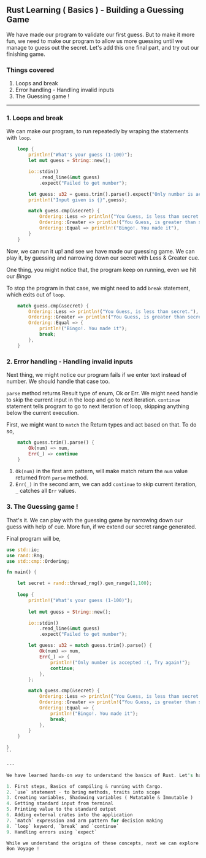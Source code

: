 ## Rust Learning ( Basics ) - Building a Guessing Game
We have made our program to validate our first guess. But to make it more fun, we need to make our program to allow us more guessing until we manage to guess out the secret. Let's add this one final part, and try out our finishing game.

### Things covered
1. Loops and break 
2. Error handling - Handling invalid inputs
3. The Guessing game !

---

### 1. Loops and break 

We can make our program, to run repeatedly by wraping the statements with `loop`.

```rust
    loop {
        println!("What's your guess (1-100)");
        let mut guess = String::new();

        io::stdin()
            .read_line(&mut guess)
            .expect("Failed to get number");

        let guess: u32 = guess.trim().parse().expect("Only number is accepted");
        println!("Input given is {}",guess);

        match guess.cmp(&secret) {
            Ordering::Less => println!("You Guess, is less than secret."),
            Ordering::Greater => println!("You Guess, is greater than secret."),
            Ordering::Equal => println!("Bingo!. You made it"),
        }
    }
```

Now, we can run it up! and see we have made our guessing game. We can play it, by guessing and narrowing down our secret with Less & Greater cue.

One thing, you might notice that, the program keep on running, even we hit our *Bingo*

To stop the program in that case, we might need to add `break` statement, which exits out of `loop`.

```rust
    match guess.cmp(&secret) {
        Ordering::Less => println!("You Guess, is less than secret."),
        Ordering::Greater => println!("You Guess, is greater than secret."),
        Ordering::Equal => {
            println!("Bingo!. You made it");
            break;
        },
    }
```

### 2. Error handling - Handling invalid inputs

Next thing, we might notice our program fails if we enter text instead of number. We should handle that case too.

`parse` method returns Result type of enum, Ok or Err. We might need handle to skip the current input in the loop and go to next iteration. `continue` statement tells program to go to next iteration of loop, skipping anything below the current execution.

First, we might want to `match` the Return types and act based on that. To do so,

```rust
    match guess.trim().parse() {
        Ok(num) => num,
        Err(_) => continue
    }
```

1. `Ok(num)` in the first arm pattern, will make match return the `num` value returned from `parse` method. 
2. `Err(_)` in the second arm, we can add `continue` to skip current iteration, `_` catches all `Err` values.


### 3. The Guessing game !

That's it. We can play with the guessing game by narrowing down our guess with help of cue. More fun, if we extend our secret range generated.

Final program will be,

```rust
use std::io;
use rand::Rng;
use std::cmp::Ordering;

fn main() {

    let secret = rand::thread_rng().gen_range(1,100);
        
    loop {
        println!("What's your guess (1-100)");
    
        let mut guess = String::new();

        io::stdin()
            .read_line(&mut guess)
            .expect("Failed to get number");

        let guess: u32 = match guess.trim().parse() {
            Ok(num) => num,
            Err(_) => {
                println!("Only number is accepted :(, Try again!");
                continue;
            },
        };

        match guess.cmp(&secret) {
            Ordering::Less => println!("You Guess, is less than secret."),
            Ordering::Greater => println!("You Guess, is greater than secret."),
            Ordering::Equal => {
                println!("Bingo!. You made it");
                break;
            },
        }
    }

}
``

---

We have learned hands-on way to understand the basics of Rust. Let's have a recap of topic learned so far,

1. First steps, Basics of compiling & running with Cargo.
2. `use` statement - to bring methods, traits into scope
3. Creating variables, Shadowing variables ( Mutatable & Immutable )
4. Getting standard input from terminal
5. Printing value to the standard output
6. Adding external crates into the application
7. `match` expression and arm pattern for decision making
8. `loop` keyword, `break` and `continue`
9. Handling errors using `expect`

While we understand the origins of these concepts, next we can explore deep into these concepts to learn Rust.
Bon Voyage !